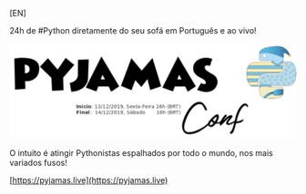 [EN]

24h de #Python diretamente do seu sofá em Português e ao vivo!

![PyJamas Logo](/assets/pyjamas.jpg)

O intuito é atingir Pythonistas espalhados por todo o mundo, nos mais variados fusos!

[https://pyjamas.live](https://pyjamas.live)
